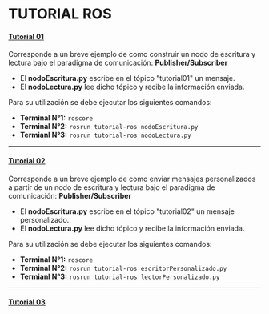 # TUTORIAL ROS

#### [Tutorial 01](https://github.com/CDonosoK/tutorial_ros/tree/master/src/tutorial-01)
Corresponde a un breve ejemplo de como construir un nodo de escritura y lectura bajo el paradigma de comunicación: **Publisher/Subscriber**

 - El **nodoEscritura.py** escribe en el tópico "tutorial01" un mensaje.
 - El **nodoLectura.py** lee dicho tópico y recibe la información enviada.

 Para su utilización se debe ejecutar los siguientes comandos:
 - **Terminal N°1:** ```roscore```
 - **Terminal N°2:** ```rosrun tutorial-ros nodoEscritura.py```
 - **Termianl N°3:** ```rosrun tutorial-ros nodoLectura.py```

 ---

 #### [Tutorial 02](https://github.com/CDonosoK/tutorial_ros/tree/master/src/tutorial-02)
 Corresponde a un breve ejemplo de como enviar mensajes personalizados a partir de un nodo de escritura y lectura bajo el paradigma de comunicación: **Publisher/Subscriber**

 - El **nodoEscritura.py** escribe en el tópico "tutorial02" un mensaje personalizado.
 - El **nodoLectura.py** lee dicho tópico y recibe la información enviada.

 Para su utilización se debe ejecutar los siguientes comandos:
 - **Terminal N°1:** ```roscore```
 - **Terminal N°2:** ```rosrun tutorial-ros escritorPersonalizado.py```
 - **Termianl N°3:** ```rosrun tutorial-ros lectorPersonalizado.py```

 ---

  #### [Tutorial 03](https://github.com/CDonosoK/tutorial_ros/tree/master/src/tutorial-03)

